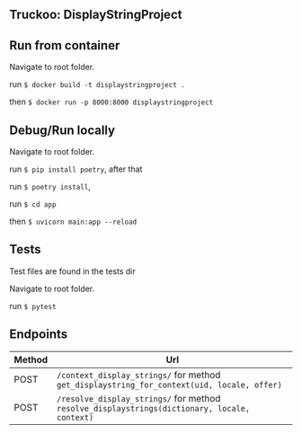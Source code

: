 ## Truckoo: DisplayStringProject

## Run from container

Navigate to root folder.

run `$ docker build -t displaystringproject .`

then `$ docker run -p 8000:8000 displaystringproject`

## Debug/Run locally

Navigate to root folder.

run `$ pip install poetry`, after that

run `$ poetry install`,

run `$ cd app`

then `$ uvicorn main:app --reload`

## Tests
Test files are found in the tests dir

Navigate to root folder.

run `$ pytest`

## Endpoints


| Method | Url |
| ------ | ----------- |
| POST   | `/context_display_strings/` for method `get_displaystring_for_context(uid, locale, offer)`|
| POST   | `/resolve_display_strings/` for method `resolve_displaystrings(dictionary, locale, context)` |
